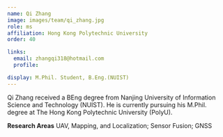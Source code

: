 ```yaml
---
name: Qi Zhang
image: images/team/qi_zhang.jpg
role: ms
affiliation: Hong Kong Polytechnic University
order: 40

links:
  email: zhangqi318@hotmail.com
  profile: 

display: M.Phil. Student, B.Eng.(NUIST)
---
```


<!--  Add a short self introduction here -->
<!-- Like Research Areas -->

Qi Zhang received a BEng degree from Nanjing University of Information Science and Technology (NUIST). He is currently pursuing his M.Phil. degree at The Hong Kong Polytechnic University (PolyU).

**Research Areas**
UAV, Mapping, and Localization; Sensor Fusion; GNSS